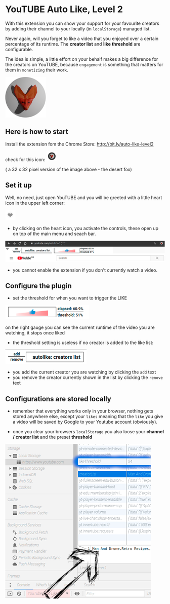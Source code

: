# YouTUBE Auto Like, Level 2

With this extension you can show your support for your favourite creators by adding their channel to your locally (in `localStorage`) managed list.

Never again, will you forget to like a video that you enjoyed over a certain percentage of its runtime. The **creator list** and **like threshold** are configurable. 

The idea is simple, a little effort on your behalf makes a big difference for the creators on YouTUBE, because `engagement` is something that matters for them in `monetizing` their work. 

![](icon128.png)

## Here is how to start
 
Install the extension fom the Chrome Store: http://bit.ly/auto-like-level2

check for this icon: ![](screenshots/bar-icon.png)

( a 32 x 32 pixel version of the image above - the desert fox)

## Set it up

Well, no need, just open YouTUBE and you will be greeted with a little heart icon in the upper left corner:

![](screenshots/main-anchor.png)


- by clicking on the heart icon, you activate the controls, these open up on top of the main menu and seach bar.

![](screenshots/header-activated.png)  

- you cannot enable the extension if you don't currently watch a video.

## Configure the plugin

- set the threshold for when you want to trigger the LIKE

![](screenshots/set-threshold.png)

on the right gauge you can see the current runtime of the video you are watching, it stops once liked

- the threshold setting is useless if no creator is added to the like list:

![](screenshots/manage-list.png)

- you add the current creator you are watching by clicking the `add` text
- you remove the creator currently shown in the list by clicking the `remove` text

## Configurations are stored locally

- remember that everything works only in your browser, nothing gets stored anywhere else, except your `likes` meaning that the `like` you give a video will be saved by Google to your Youtube account (obviously).

- once you clear your browsers `localStorage` you also loose your **channel / creator list** and the preset **threshold** 

![](screenshots/storage.png)

 